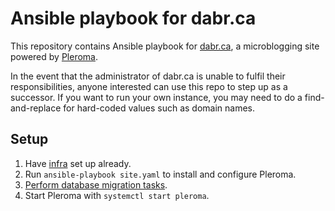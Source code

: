 # Ansible playbook for dabr.ca

This repository contains Ansible playbook for [dabr.ca](https://dabr.ca/), a microblogging site powered by [Pleroma](https://pleroma.social/).

In the event that the administrator of dabr.ca is unable to fulfil their responsibilities, anyone interested can use this repo to step up as a successor. If you want to run your own instance, you may need to do a find-and-replace for hard-coded values such as domain names.

## Setup

1. Have [infra](https://github.com/dabr-ca/infra) set up already.
2. Run `ansible-playbook site.yaml` to install and configure Pleroma.
3. [Perform database migration tasks](https://docs-develop.pleroma.social/backend/installation/otp_en/).
4. Start Pleroma with `systemctl start pleroma`.
